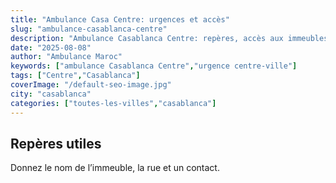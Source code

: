 ```yaml
---
title: "Ambulance Casa Centre: urgences et accès"
slug: "ambulance-casablanca-centre"
description: "Ambulance Casablanca Centre: repères, accès aux immeubles et axes prioritaires pour gagner du temps."
date: "2025-08-08"
author: "Ambulance Maroc"
keywords: ["ambulance Casablanca Centre","urgence centre-ville"]
tags: ["Centre","Casablanca"]
coverImage: "/default-seo-image.jpg"
city: "casablanca"
categories: ["toutes-les-villes","casablanca"]
---
```


## Repères utiles

Donnez le nom de l’immeuble, la rue et un contact.
